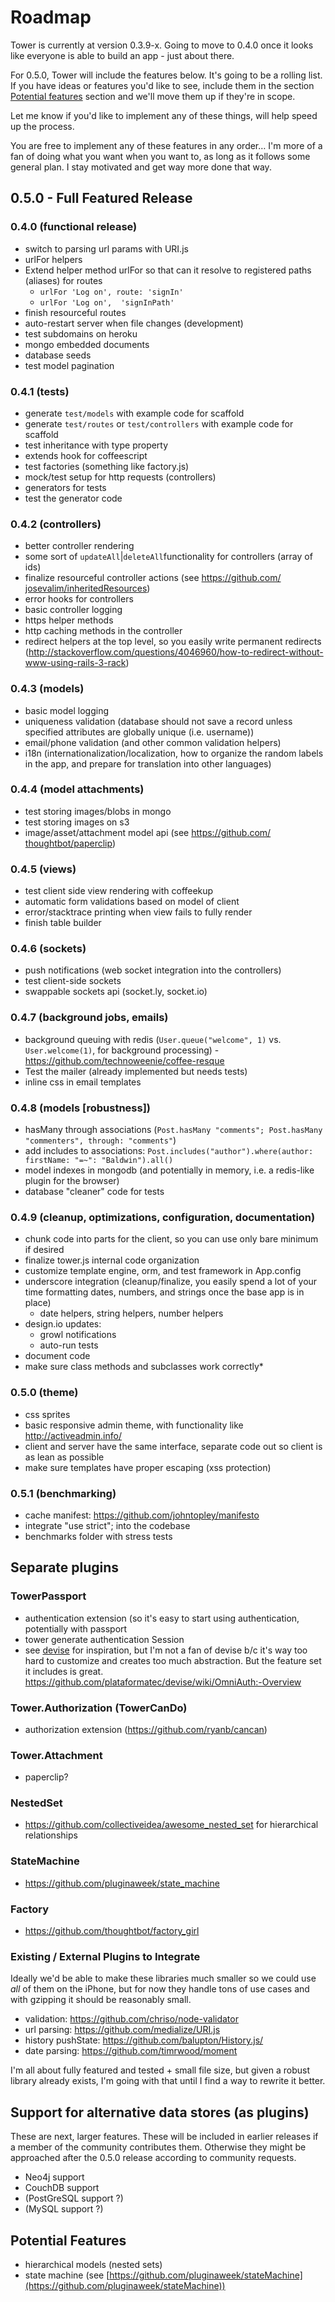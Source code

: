 # Roadmap

Tower is currently at version 0.3.9-x.  Going to move to 0.4.0 once it looks like everyone is able to build an app - just about there.

For 0.5.0, Tower will include the features below.  It's going to be a rolling list.  If you have ideas or features you'd like to see, include them in the section [Potential features](#potential-features) section and we'll move them up if they're in scope.

Let me know if you'd like to implement any of these things, will help speed up the process.

You are free to implement any of these features in any order… I'm more of a fan of doing what you want when you want to, as long as it follows some general plan.  I stay motivated and get way more done that way.

<a name="features-0.5.0" href="features-0.5.0"></a>

## 0.5.0 - Full Featured Release

### 0.4.0 (functional release)

- switch to parsing url params with URI.js
- urlFor helpers
- Extend helper method urlFor so that can it resolve to registered paths (aliases) for routes 
  - `urlFor 'Log on', route: 'signIn'`
  - `urlFor 'Log on',  'signInPath'`
- finish resourceful routes
- auto-restart server when file changes (development)
- test subdomains on heroku
- mongo embedded documents
- database seeds
- test model pagination

### 0.4.1 (tests)

- generate `test/models` with example code for scaffold
- generate `test/routes` or `test/controllers` with example code for scaffold
- test inheritance with type property
- extends hook for coffeescript
- test factories (something like factory.js)
- mock/test setup for http requests (controllers)
- generators for tests
- test the generator code

### 0.4.2 (controllers)

- better controller rendering
- some sort of `updateAll`|`deleteAll` ​functionality for controllers (array of ids)
- finalize resourceful controller actions (see https://github.com/​josevalim/inheritedResources)
- error hooks for controllers
- basic controller logging
- https helper methods
- http caching methods in the controller
- redirect helpers at the top level, so you easily write permanent redirects (http://stackoverflow.com/​questions/4046960/how-to-​redirect-without-www-using-​rails-3-rack)

### 0.4.3 (models)

- basic model logging
- uniqueness validation (database should not save a record unless specified attributes are globally unique (i.e. username))
- email/phone validation (and other common validation helpers)
- i18n (internationalization/​localization, how to organize the random labels in the app, and prepare for translation into other languages)

### 0.4.4 (model attachments)

- test storing images/blobs in mongo
- test storing images on s3
- image/asset/attachment model api (see https://github.com/​thoughtbot/paperclip)

### 0.4.5 (views)

- test client side view rendering with coffeekup
- automatic form validations based on model of client
- error/stacktrace printing when view fails to fully render
- finish table builder

### 0.4.6 (sockets)

- push notifications (web socket integration into the controllers)
- test client-side sockets
- swappable sockets api (socket.ly, socket.io)

### 0.4.7 (background jobs, emails)

- background queuing with redis (`User.queue("welcome", 1)` vs. `User.welcome(1)`, for background processing) - https://github.com/technoweenie/coffee-resque
- Test the mailer (already implemented but needs tests)
- inline css in email templates

### 0.4.8 (models [robustness])

- hasMany through associations (`Post.hasMany "comments"; Post.hasMany "commenters", through: "comments"`)
- add includes to associations: `Post.includes("​author").where(author: firstName: "=~": "Baldwin").all()`
- model indexes in mongodb (and potentially in memory, i.e. a redis-like plugin for the browser)
- database "cleaner" code for tests

### 0.4.9 (cleanup, optimizations, configuration, documentation)

- chunk code into parts for the client, so you can use only bare minimum if desired
- finalize tower.js internal code organization
- customize template engine, orm, and test framework in App.config
- underscore integration (cleanup/finalize, you easily spend a lot of your time formatting dates, numbers, and strings once the base app is in place)
  - date helpers, string helpers, number helpers
- design.io updates:
  - growl notifications
  - auto-run tests
- document code
- make sure class methods and subclasses work correctly*

### 0.5.0 (theme)

- css sprites
- basic responsive admin theme, with functionality like http://activeadmin.info/
- client and server have the same interface, separate code out so client is as lean as possible
- make sure templates have proper escaping (xss protection)

### 0.5.1 (benchmarking)

- cache manifest: https://github.com/​johntopley/manifesto
- integrate "use strict"; into the codebase
- benchmarks folder with stress tests

## Separate plugins

### TowerPassport

- authentication extension (so it's easy to start using authentication, potentially with passport
- tower generate authentication Session
- see [devise](https://github.com/plataformatec/devise) for inspiration, but I'm not a fan of devise b/c it's way too hard to customize and creates too much abstraction.  But the feature set it includes is great.  https://github.com/plataformatec/devise/wiki/OmniAuth:-Overview

### Tower.Authorization (TowerCanDo)

- authorization extension (https://github.com/ryanb/​cancan)

### Tower.Attachment

- paperclip?

### NestedSet

- https://github.com/collectiveidea/awesome_nested_set for hierarchical relationships

### StateMachine

- https://github.com/pluginaweek/state_machine

### Factory

- https://github.com/thoughtbot/factory_girl

### Existing / External Plugins to Integrate

Ideally we'd be able to make these libraries much smaller so we could use _all_ of them on the iPhone, but for now they handle tons of use cases and with gzipping it should be reasonably small.

- validation: https://github.com/chriso/node-validator
- url parsing: https://github.com/medialize/URI.js
- history pushState: https://github.com/balupton/History.js/
- date parsing: https://github.com/timrwood/moment

I'm all about fully featured and tested + small file size, but given a robust library already exists, I'm going with that until I find a way to rewrite it better.

## Support for alternative data stores (as plugins) 

These are next, larger features.  These will be included in earlier releases if a member of the community contributes them.  Otherwise they might be approached after the 0.5.0 release according to community requests.

- Neo4j support
- CouchDB support
- (PostGreSQL support ?)
- (MySQL support ?)

<a name="potential-features" href="potential-features"></a>

## Potential Features

- hierarchical models (nested sets)
- state machine (see [https://github.com/pluginaweek/stateMachine](https://github.com/pluginaweek/stateMachine))
